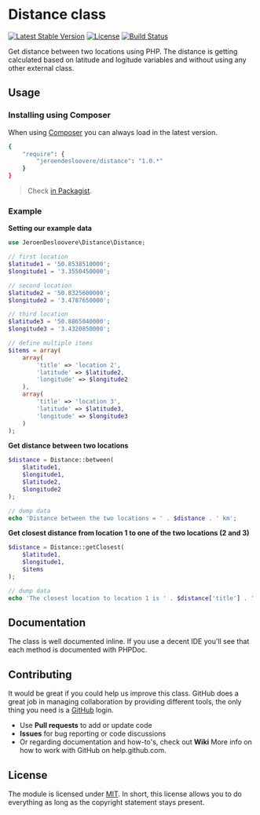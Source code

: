 # Distance class
[![Latest Stable Version](http://img.shields.io/packagist/v/jeroendesloovere/distance.svg)](https://packagist.org/packages/jeroendesloovere/distance)
[![License](http://img.shields.io/badge/license-MIT-lightgrey.svg)](https://github.com/jeroendesloovere/distance/blob/master/LICENSE)
[![Build Status](http://img.shields.io/travis/jeroendesloovere/distance.svg)](https://travis-ci.org/jeroendesloovere/distance)

Get distance between two locations using PHP. The distance is getting calculated based on latitude and logitude variables and without using any other external class.

## Usage

### Installing using Composer

When using [Composer](https://getcomposer.org) you can always load in the latest version.

```bash
{
    "require": {
        "jeroendesloovere/distance": "1.0.*"
    }
}
```
> Check [in Packagist](https://packagist.org/packages/jeroendesloovere/distance).

### Example

**Setting our example data**

```php
use JeroenDesloovere\Distance\Distance;

// first location
$latitude1 = '50.8538510000';
$longitude1 = '3.3550450000';

// second location
$latitude2 = '50.8325600000';
$longitude2 = '3.4787650000';

// third location
$latitude3 = '50.8865040000';
$longitude3 = '3.4320850000';

// define multiple items
$items = array(
    array(
        'title' => 'location 2',
        'latitude' => $latitude2,
        'longitude' => $longitude2
    ),
    array(
        'title' => 'location 3',
        'latitude' => $latitude3,
        'longitude' => $longitude3
    )
);
```

**Get distance between two locations**

```php
$distance = Distance::between(
    $latitude1,
    $longitude1,
    $latitude2,
    $longitude2
);

// dump data
echo 'Distance between the two locations = ' . $distance . ' km';
```

**Get closest distance from location 1 to one of the two locations (2 and 3)**
```php
$distance = Distance::getClosest(
    $latitude1,
    $longitude1,
    $items
);

// dump data
echo 'The closest location to location 1 is ' . $distance['title'] . ' and the distance between them is ' . $distance['distance'] . ' km';
```

## Documentation

The class is well documented inline. If you use a decent IDE you'll see that each method is documented with PHPDoc.

## Contributing

It would be great if you could help us improve this class. GitHub does a great job in managing collaboration by providing different tools, the only thing you need is a [GitHub](http://github.com) login.

* Use **Pull requests** to add or update code
* **Issues** for bug reporting or code discussions
* Or regarding documentation and how-to's, check out **Wiki**
More info on how to work with GitHub on help.github.com.

## License

The module is licensed under [MIT](./LICENSE.md). In short, this license allows you to do everything as long as the copyright statement stays present.